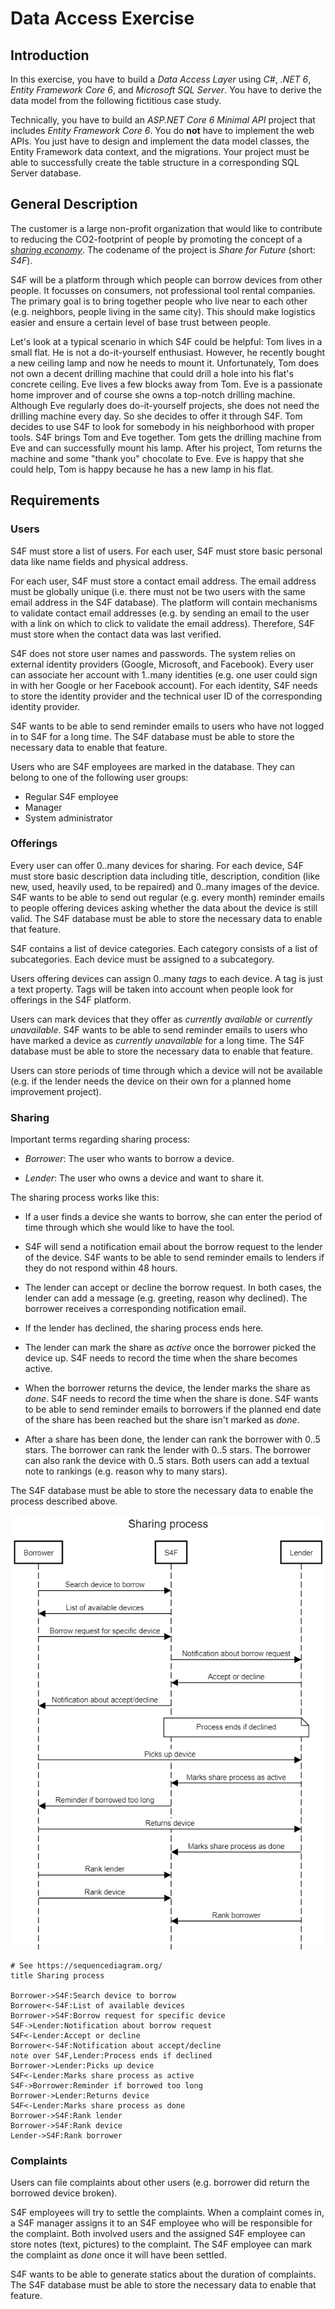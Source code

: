 # Data Access Exercise

## Introduction

In this exercise, you have to build a *Data Access Layer* using *C#*, *.NET 6*, *Entity Framework Core 6*, and *Microsoft SQL Server*. You have to derive the data model from the following fictitious case study.

Technically, you have to build an *ASP.NET Core 6 Minimal API* project that includes *Entity Framework Core 6*. You do **not** have to implement the web APIs. You just have to design and implement the data model classes, the Entity Framework data context, and the migrations. Your project must be able to successfully create the table structure in a corresponding SQL Server database.

## General Description

The customer is a large non-profit organization that would like to contribute to reducing the CO2-footprint of people by promoting the concept of a [*sharing economy*](https://en.wikipedia.org/wiki/Sharing_economy). The codename of the project is *Share for Future* (short: *S4F*).

S4F will be a platform through which people can borrow devices from other people. It focusses on consumers, not professional tool rental companies. The primary goal is to bring together people who live near to each other (e.g. neighbors, people living in the same city). This should make logistics easier and ensure a certain level of base trust between people.

Let's look at a typical scenario in which S4F could be helpful: Tom lives in a small flat. He is not a do-it-yourself enthusiast. However, he recently bought a new ceiling lamp and now he needs to mount it. Unfortunately, Tom does not own a decent drilling machine that could drill a hole into his flat's concrete ceiling. Eve lives a few blocks away from Tom. Eve is a passionate home improver and of course she owns a top-notch drilling machine. Although Eve regularly does do-it-yourself projects, she does not need the drilling machine every day. So she decides to offer it through S4F. Tom decides to use S4F to look for somebody in his neighborhood with proper tools. S4F brings Tom and Eve together. Tom gets the drilling machine from Eve and can successfully mount his lamp. After his project, Tom returns the machine and some "thank you" chocolate to Eve. Eve is happy that she could help, Tom is happy because he has a new lamp in his flat.

## Requirements

### Users

S4F must store a list of users. For each user, S4F must store basic personal data like name fields and physical address.

For each user, S4F must store a contact email address. The email address must be globally unique (i.e. there must not be two users with the same email address in the S4F database). The platform will contain mechanisms to validate contact email addresses (e.g. by sending an email to the user with a link on which to click to validate the email address). Therefore, S4F must store when the contact data was last verified.

S4F does not store user names and passwords. The system relies on external identity providers (Google, Microsoft, and Facebook). Every user can associate her account with 1..many identities (e.g. one user could sign in with her Google or her Facebook account). For each identity, S4F needs to store the identity provider and the technical user ID of the corresponding identity provider.

S4F wants to be able to send reminder emails to users who have not logged in to S4F for a long time. The S4F database must be able to store the necessary data to enable that feature.

Users who are S4F employees are marked in the database. They can belong to one of the following user groups:

* Regular S4F employee
* Manager
* System administrator

### Offerings

Every user can offer 0..many devices for sharing. For each device, S4F must store basic description data including title, description, condition (like new, used, heavily used, to be repaired) and 0..many images of the device. S4F wants to be able to send out regular (e.g. every month) reminder emails to people offering devices asking whether the data about the device is still valid. The S4F database must be able to store the necessary data to enable that feature.

S4F contains a list of device categories. Each category consists of a list of subcategories. Each device must be assigned to a subcategory.

Users offering devices can assign 0..many *tags* to each device. A tag is just a text property. Tags will be taken into account when people look for offerings in the S4F platform.

Users can mark devices that they offer as *currently available* or *currently unavailable*. S4F wants to be able to send reminder emails to users who have marked a device as *currently unavailable* for a long time. The S4F database must be able to store the necessary data to enable that feature.

Users can store periods of time through which a device will not be available (e.g. if the lender needs the device on their own for a planned home improvement project).

### Sharing

Important terms regarding sharing process:

* *Borrower*: The user who wants to borrow a device.

* *Lender*: The user who owns a device and want to share it.

The sharing process works like this:

* If a user finds a device she wants to borrow, she can enter the period of time through which she would like to have the tool.

* S4F will send a notification email about the borrow request to the lender of the device. S4F wants to be able to send reminder emails to lenders if they do not respond within 48 hours.

* The lender can accept or decline the borrow request. In both cases, the lender can add a message (e.g. greeting, reason why declined). The borrower receives a corresponding notification email.
  
* If the lender has declined, the sharing process ends here.

* The lender can mark the share as *active* once the borrower picked the device up. S4F needs to record the time when the share becomes active.

* When the borrower returns the device, the lender marks the share as *done*. S4F needs to record the time when the share is done. S4F wants to be able to send reminder emails to borrowers if the planned end date of the share has been reached but the share isn't marked as *done*.

* After a share has been done, the lender can rank the borrower with 0..5 stars. The borrower can rank the lender with 0..5 stars. The borrower can also rank the device with 0..5 stars. Both users can add a textual note to rankings (e.g. reason why to many stars).

The S4F database must be able to store the necessary data to enable the process described above.

![Sequence diagram](share-process.png)

```flow
# See https://sequencediagram.org/
title Sharing process

Borrower->S4F:Search device to borrow
Borrower<-S4F:List of available devices
Borrower->S4F:Borrow request for specific device
S4F->Lender:Notification about borrow request
S4F<-Lender:Accept or decline
Borrower<-S4F:Notification about accept/decline
note over S4F,Lender:Process ends if declined
Borrower->Lender:Picks up device
S4F<-Lender:Marks share process as active
S4F->Borrower:Reminder if borrowed too long
Borrower->Lender:Returns device
S4F<-Lender:Marks share process as done
Borrower->S4F:Rank lender
Borrower->S4F:Rank device
Lender->S4F:Rank borrower
```

### Complaints

Users can file complaints about other users (e.g. borrower did return the borrowed device broken).

S4F employees will try to settle the complaints. When a complaint comes in, a S4F manager assigns it to an S4F employee who will be responsible for the complaint. Both involved users and the assigned S4F employee can store notes (text, pictures) to the complaint. The S4F employee can mark the complaint as *done* once it will have been settled.

S4F wants to be able to generate statics about the duration of complaints. The S4F database must be able to store the necessary data to enable that feature.
